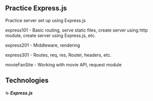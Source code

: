 ## Practice Express.js

Practice server set up using Express.js

express101 - Basic routing, serve static files, create server using http module, create server using Express.js, etc.

express201 - Middleware, rendering

express301 - Routes, req, res, Router, headers, etc.

movieFanSite - Working with movie API, request module

## Technologies

:coffee: **_Express.js_**
